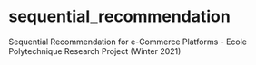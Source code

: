 # sequential_recommendation
Sequential Recommendation for e-Commerce Platforms - Ecole Polytechnique Research Project (Winter 2021)
